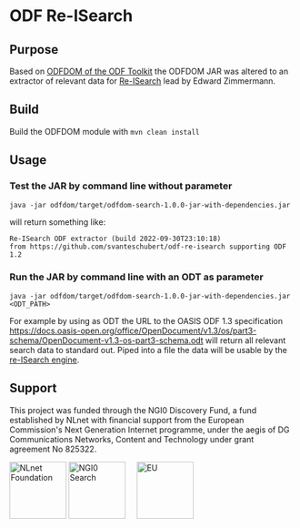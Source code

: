# ODF Re-ISearch

## Purpose

Based on [ODFDOM of the ODF Toolkit](https://github.com/tdf/odftoolkit/tree/master/odfdom) the ODFDOM JAR was altered to an extractor of relevant data for [Re-ISearch](https://github.com/re-Isearch/re-Isearch) lead by Edward Zimmermann.

## Build

Build the ODFDOM module with `mvn clean install`

## Usage

### Test the JAR by command line without parameter

`java -jar odfdom/target/odfdom-search-1.0.0-jar-with-dependencies.jar`

will return something like:

```
Re-ISearch ODF extractor (build 2022-09-30T23:10:18)
from https://github.com/svanteschubert/odf-re-isearch supporting ODF 1.2
```

### Run the JAR by command line with an ODT as parameter

`java -jar odfdom/target/odfdom-search-1.0.0-jar-with-dependencies.jar <ODT_PATH>`

For example by using as ODT the URL to the OASIS ODF 1.3 specification
<https://docs.oasis-open.org/office/OpenDocument/v1.3/os/part3-schema/OpenDocument-v1.3-os-part3-schema.odt>
will return all relevant search data to standard out.
Piped into a file the data will be usable by the [re-ISearch engine](https://github.com/re-Isearch/re-Isearch/blob/master/docs/re-Isearch-Handbook.pdf).

## Support

This project was funded through the NGI0 Discovery Fund, a fund established by NLnet with financial support from the European Commission's Next Generation Internet programme, under the aegis of DG Communications Networks, Content and Technology under grant agreement No 825322.

<IMG SRC="https://nlnet.nl/image/logo_nlnet.svg" ALT="NLnet Foundation" height=100> <IMG SRC="https://nlnet.nl/logo/NGI/NGIZero-green.hex.svg" ALT="NGI0 Search" height=100> &nbsp; &nbsp; <IMG SRC="https://ngi.eu/wp-content/uploads/sites/77/2017/10/bandiera_stelle.png" ALT="EU" height=100>
